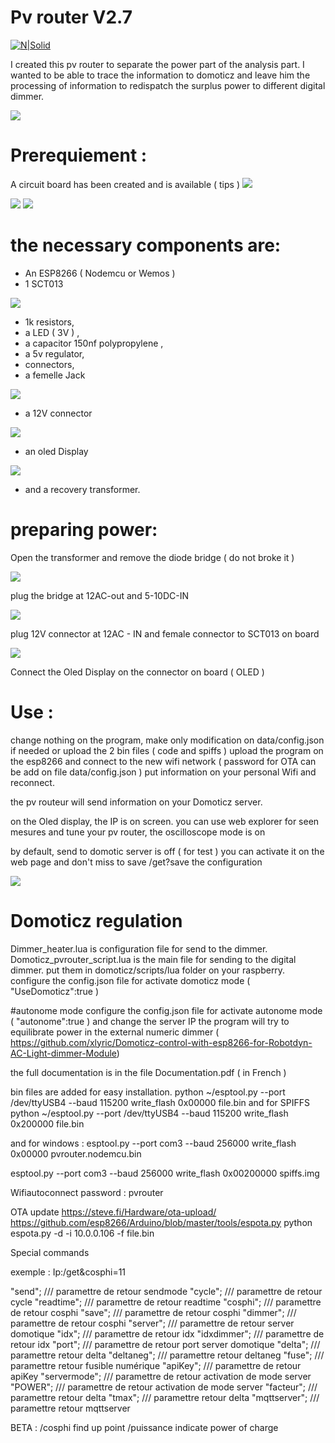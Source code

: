 # Pv router V2.7

[![N|Solid](https://cldup.com/dTxpPi9lDf.thumb.png)](https://nodesource.com/products/nsolid)

I created this pv router to separate the power part of the analysis part. 
I wanted to be able to trace the information to domoticz and leave him the processing of information 
to redispatch the surplus power to different digital dimmer.

<img src="https://nsa40.casimages.com/img/2019/12/23/191223091410613885.png">

# Prerequiement : 
A circuit board has been created and is available ( tips ) 
<img src="https://nsa40.casimages.com/img/2019/09/05/190905103700235594.png">

<img src="https://nsa40.casimages.com/img/2019/08/22/190822020621726681.jpg">
                                                                           
<img src="https://nsa40.casimages.com/img/2019/08/22/190822020621896704.png">                                                                           

# the necessary components are: 
 - An ESP8266 ( Nodemcu or Wemos ) 
 - 1 SCT013

<img src="https://ae01.alicdn.com/kf/HTB1FVJSXEjrK1RkHFNRq6ySvpXaR/YHDC-30A-50A-100A-SCT013-Non-invasive-AC-Current-Sensor-Split-Core-Current-Transformer-New-sct013000.jpg_220x220xz.jpg">

 - 1k resistors, 
 - a LED ( 3V ) , 
 - a capacitor 150nf polypropylene , 
 - a 5v regulator, 
 - connectors, 
 - a femelle Jack 
<img src="https://ae01.alicdn.com/kf/HTB1f4P3aovrK1RjSszfq6xJNVXaj/2Pcs-Set-3-5MM-Audio-Jack-Socket-3-Pole-Black-Stereo-Solder-Panel-Mount-Gold-with.jpg_220x220xz.jpg">

 - a 12V connector
<img src="https://ae01.alicdn.com/kf/HTB1tgeJXsnrK1RkHFrdq6xCoFXa1/10Pcs-3A-12v-For-DC-Power-Supply-Jack-Socket-Female-Panel-Mount-Connector-5-5mm-2.jpg_220x220xz.jpg">

 - an oled Display 

<img src="https://ae01.alicdn.com/kf/HTB1uK6AX._rK1Rjy0Fcq6zEvVXac/0-96-inch-IIC-Serial-White-OLED-Display-Module-128X64-I2C-SSD1306-12864-LCD-Screen-Board.jpg_220x220xz.jpg">

 - and a recovery transformer. 

# preparing power: 
Open the transformer and remove the diode bridge ( do not broke it ) 

<img src ="https://nsa40.casimages.com/img/2019/06/14/190614104905615784.jpg">

plug the bridge at 12AC-out and 5-10DC-IN

<img src="https://nsa40.casimages.com/img/2019/06/14/190614104905866769.jpg">

plug 12V connector at 12AC - IN 
and female connector to SCT013 on board

<img src="https://nsa40.casimages.com/img/2019/06/14/190614104906116772.jpg">

Connect the Oled Display on the connector on board ( OLED ) 


# Use : 
change nothing on the program, make only modification on data/config.json if needed or upload the 2 bin files ( code and spiffs )
upload the program on the esp8266 and connect to the new wifi network ( password for OTA can be add on file data/config.json ) put information on your personal Wifi and reconnect. 

the pv routeur will send information on your Domoticz server. 

on the Oled display, the IP is on screen. 
you can use web explorer for seen mesures and tune your pv router, 
the oscilloscope mode is on 

by default, send to domotic server is off ( for test ) you can activate it on the web page and don't miss to save /get?save the configuration 

<img src="https://nsa40.casimages.com/img/2019/07/11/190711093838371624.png">

# Domoticz regulation
Dimmer_heater.lua is configuration file for send to the dimmer. 
Domoticz_pvrouter_script.lua is the main file for sending to the digital dimmer. 
put them in domoticz/scripts/lua folder on your raspberry.
configure the config.json file for activate domoticz mode ( "UseDomoticz":true )

#autonome mode
configure the config.json file for activate autonome mode ( "autonome":true ) and change the server IP
the program will try to equilibrate power in the external numeric dimmer ( https://github.com/xlyric/Domoticz-control-with-esp8266-for-Robotdyn-AC-Light-dimmer-Module)

the full documentation is in the file Documentation.pdf ( in French ) 

bin files are added for easy installation. 
python ~/esptool.py --port /dev/ttyUSB4 --baud 115200 write_flash 0x00000 file.bin
and for SPIFFS python ~/esptool.py --port /dev/ttyUSB4 --baud 115200 write_flash 0x200000 file.bin

and for windows : 
esptool.py --port com3 --baud 256000 write_flash 0x00000 pvrouter.nodemcu.bin 

esptool.py --port com3 --baud 256000 write_flash 0x00200000 spiffs.img 

Wifiautoconnect password : pvrouter 

OTA update 
https://steve.fi/Hardware/ota-upload/
https://github.com/esp8266/Arduino/blob/master/tools/espota.py
python espota.py -d  -i 10.0.0.106 -f file.bin


Special commands

exemple :
Ip:/get&cosphi=11

"send"; /// paramettre de retour sendmode
"cycle"; /// paramettre de retour cycle
"readtime"; /// paramettre de retour readtime
 "cosphi"; /// paramettre de retour cosphi
"save"; /// paramettre de retour cosphi
 "dimmer"; /// paramettre de retour cosphi
"server"; /// paramettre de retour server domotique
"idx"; /// paramettre de retour idx
"idxdimmer"; /// paramettre de retour idx
 "port"; /// paramettre de retour port server domotique
"delta"; /// paramettre retour delta
"deltaneg"; /// paramettre retour deltaneg
 "fuse"; /// paramettre retour fusible numérique
 "apiKey"; /// paramettre de retour apiKey
 "servermode"; /// paramettre de retour activation de mode server
 "POWER"; /// paramettre de retour activation de mode server
 "facteur"; /// paramettre retour delta
 "tmax"; /// paramettre retour delta
 "mqttserver"; /// paramettre retour mqttserver

BETA : 
/cosphi find up point
/puissance  indicate power of charge


